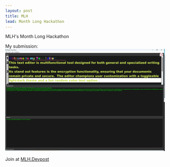 ```yaml
---
layout: post
title: MLH 
lead: Month Long Hackathon
---
```


MLH's Month Long Hackathon

My submission: 
![Text Editor Screenshot](assets/Text_Editor_screenshot.png) 

Join at [MLH.Devpost](https://hackfest-november.devpost.com/)